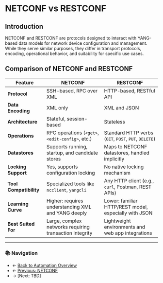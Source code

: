 # NETCONF vs RESTCONF

## Introduction
NETCONF and RESTCONF are protocols designed to interact with YANG-based data models for network device configuration and management. While they serve similar purposes, they differ in transport protocols, encoding, operational behavior, and suitability for specific use cases.

## Comparison of NETCONF and RESTCONF

| Feature                | NETCONF                                                 | RESTCONF                                              |
| ---------------------- | ------------------------------------------------------- | ----------------------------------------------------- |
| **Protocol**           | SSH-based, RPC over XML                                 | HTTP-based, RESTful API                               |
| **Data Encoding**      | XML only                                                | XML and JSON                                          |
| **Architecture**       | Stateful, session-based                                 | Stateless                                             |
| **Operations**         | RPC operations (`<get>`, `<edit-config>`, etc.)         | Standard HTTP verbs (`GET`, `POST`, `PUT`, `DELETE`)  |
| **Datastores**         | Supports running, startup, and candidate stores         | Maps to NETCONF datastores, handled implicitly        |
| **Locking Support**    | Yes, supports configuration locking                     | No native locking mechanism                           |
| **Tool Compatibility** | Specialized tools like `ncclient`, `yangcli`            | Any HTTP client (e.g., `curl`, Postman, REST APIs)    |
| **Learning Curve**     | Higher: requires understanding XML and YANG deeply      | Lower: familiar HTTP/REST model, especially with JSON |
| **Best Suited For**    | Large, complex networks requiring transaction integrity | Lightweight environments and web app integrations     |

---

### 📚 Navigation
- ← [Back to Automation Overview](./readme.md)
- ← [Previous: NETCONF](./netconf.md)
- → [Next: TBD]

